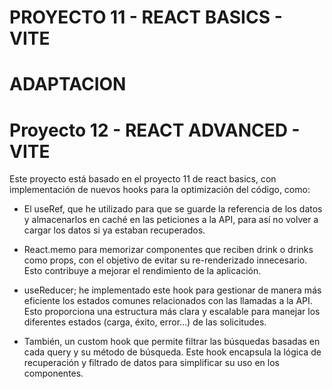 # PROYECTO 11 - REACT BASICS - VITE

# ADAPTACION

# Proyecto 12 - REACT ADVANCED - VITE
Este proyecto está basado en el proyecto 11 de react basics, con implementación de nuevos hooks 
para la optimización del código, como:

 
- El useRef, que he utilizado para que se guarde la referencia de los datos y almacenarlos en caché
  en las peticiones a la API, para así no volver a cargar los datos si ya estaban recuperados.

- React.memo para memorizar componentes que reciben drink o drinks como props, con el objetivo de evitar su re-renderizado innecesario. Esto contribuye a mejorar el rendimiento de la aplicación.

- useReducer; he implementado este hook para gestionar de manera más eficiente los estados comunes relacionados con las llamadas a la API. Esto proporciona una estructura más clara y escalable para manejar los diferentes estados (carga, éxito, error...) de las solicitudes.

- También, un custom hook que permite filtrar las búsquedas basadas en cada query y su método de búsqueda. Este hook encapsula la lógica de recuperación y filtrado de datos para simplificar su uso en los componentes.

